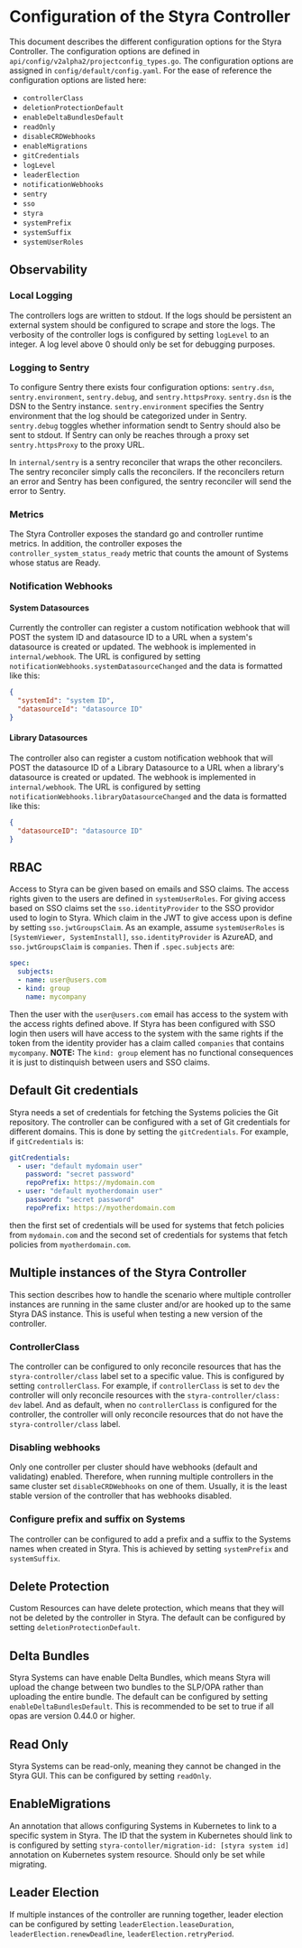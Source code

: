# Configuration of the Styra Controller
This document describes the different configuration options for the Styra Controller. The configuration options are defined in `api/config/v2alpha2/projectconfig_types.go`. The configuration options are assigned in `config/default/config.yaml`. For the ease of reference the configuration options are listed here:

* `controllerClass`         
* `deletionProtectionDefault`
* `enableDeltaBundlesDefault`
* `readOnly`
* `disableCRDWebhooks`
* `enableMigrations`
* `gitCredentials`
* `logLevel`
* `leaderElection`
* `notificationWebhooks`
* `sentry`
* `sso`
* `styra`
* `systemPrefix`
* `systemSuffix`
* `systemUserRoles`

## Observability

### Local Logging

The controllers logs are written to stdout. If the logs should be persistent an
external system should be configured to scrape and store the logs. The
verbosity of the controller logs is configured by setting `logLevel` to an
integer. A log level above 0 should only be set for debugging purposes.

### Logging to Sentry
To configure Sentry there exists four configuration options: `sentry.dsn`, `sentry.environment`, `sentry.debug`, and `sentry.httpsProxy`. `sentry.dsn` is the DSN to the Sentry instance. `sentry.environment` specifies the Sentry environment that the log should be categorized under in Sentry. `sentry.debug` toggles whether information sendt to Sentry should also be sent to stdout. If Sentry can only be reaches through a proxy set `sentry.httpsProxy` to the proxy URL.

In `internal/sentry` is a sentry reconciler that wraps the other reconcilers. The sentry reconciler simply calls the reconcilers. If the reconcilers return an error and Sentry has been configured, the sentry reconciler will send the error to Sentry. 

### Metrics
The Styra Controller exposes the standard go and controller runtime metrics. In addition, the controller exposes the `controller_system_status_ready` metric that counts the amount of Systems whose status are Ready.

### Notification Webhooks
#### System Datasources
Currently the controller can register a custom notification webhook that will POST the system ID and datasource ID to a URL when a system's datasource is created or updated. The webhook is implemented in `internal/webhook`. The URL is configured by setting `notificationWebhooks.systemDatasourceChanged` and the data is formatted like this:

```json
{
  "systemId": "system ID", 
  "datasourceId": "datasource ID"
}
```
#### Library Datasources
The controller also can register a custom notification webhook that will POST the datasource ID of a Library Datasource to a URL when a library's datasource is created or updated. The webhook is implemented in `internal/webhook`. The URL is configured by setting `notificationWebhooks.libraryDatasourceChanged` and the data is formatted like this:

```json
{
  "datasourceID": "datasource ID"
}
```


## RBAC
Access to Styra can be given based on emails and SSO claims. The access rights given to the users are defined in `systemUserRoles`. For giving access based on SSO claims set the `sso.identityProvider` to the SSO providor used to login to Styra. Which claim in the JWT to give access upon is define by setting `sso.jwtGroupsClaim`. As an example, assume `systemUserRoles` is `[SystemViewer, SystemInstall]`, `sso.identityProvider` is AzureAD, and `sso.jwtGroupsClaim` is `companies`. Then if `.spec.subjects` are:

```yaml
spec:
  subjects:
  - name: user@users.com
  - kind: group
    name: mycompany
```
Then the user with the `user@users.com` email has access to the system with the access rights defined above. If Styra has been configured with SSO login then users will have access to the system with the same rights if the token from the identity provider has a claim called `companies` that contains `mycompany`. **NOTE:** The `kind: group` element has no functional consequences it is just to distinquish between users and SSO claims. 

## Default Git credentials
Styra needs a set of credentials for fetching the Systems policies the Git repository. The controller can be configured with a set of Git credentials for different domains. This is done by setting the `gitCredentials`. For example, if `gitCredentials` is: 

```yaml
gitCredentials: 
  - user: "default mydomain user"
    password: "secret password"
    repoPrefix: https://mydomain.com
  - user: "default myotherdomain user"
    password: "secret password"
    repoPrefix: https://myotherdomain.com
```
then the first set of credentials will be used for systems that fetch policies from `mydomain.com` and the second set of credentials for systems that fetch policies from `myotherdomain.com`. 

## Multiple instances of the Styra Controller
This section describes how to handle the scenario where multiple controller instances are running in the same cluster and/or are hooked up to the same Styra DAS instance. This is useful when testing a new version of the controller.

### ControllerClass
The controller can be configured to only reconcile resources that has the `styra-controller/class` label set to a specific value. This is configured by setting `controllerClass`. For example, if `controllerClass` is set to `dev` the controller will only reconcile resources with the `styra-controller/class: dev` label. And as default, when no `controllerClass` is configured for the controller, the controller will only reconcile resources that do not have the `styra-controller/class` label. 

### Disabling webhooks
Only one controller per cluster should have webhooks (default and validating) enabled. Therefore, when running multiple controllers in the same cluster set `disableCRDWebhooks` on one of them. Usually, it is the least stable version of the controller that has webhooks disabled.

### Configure prefix and suffix on Systems
The controller can be configured to add a prefix and a suffix to the Systems names when created in Styra. This is achieved by setting `systemPrefix` and `systemSuffix`. 

## Delete Protection
Custom Resources can have delete protection, which means that they will not be deleted by the controller in Styra. The default can be configured by setting `deletionProtectionDefault`.

## Delta Bundles
Styra Systems can have enable Delta Bundles, which means Styra will upload the change between two bundles to the SLP/OPA rather than uploading the entire bundle. 
The default can be configured by setting `enableDeltaBundlesDefault`.
This is recommended to be set to true if all opas are version 0.44.0 or higher.

## Read Only
Styra Systems can be read-only, meaning they cannot be changed in the Styra GUI. This can be configured by setting `readOnly`.

## EnableMigrations
An annotation that allows configuring Systems in Kubernetes to link to a specific system in Styra. The ID that the system in Kubernetes should link to is configured by setting `styra-contoller/migration-id: [styra system id]` annotation on Kubernetes system resource. Should only be set while migrating. 

## Leader Election
If multiple instances of the controller are running together, leader election can be configured by setting `leaderElection.leaseDuration`, `leaderElection.renewDeadline`, `leaderElection.retryPeriod`.